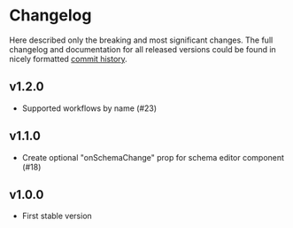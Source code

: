 # Changelog

Here described only the breaking and most significant changes. The full changelog and documentation for all released versions could be found in nicely formatted [commit history](https://github.com/frictionlessdata/components/commits/main).

## v1.2.0

- Supported workflows by name (#23)

## v1.1.0

- Create optional "onSchemaChange" prop for schema editor component (#18)

## v1.0.0

- First stable version
